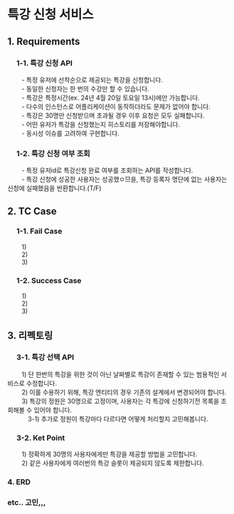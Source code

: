 # 특강 신청 서비스

## 1. Requirements

### &emsp; 1-1. 특강 신청 API
&emsp;&emsp; - 특정 유저에 선착순으로 제공되는 특강을 신청합니다. <br />
&emsp;&emsp; - 동일한 신청자는 한 번의 수강만 할 수 있습니다. <br />
&emsp;&emsp; - 특강은 특정시간(ex. 24년 4월 20일 토요일 13시)에만 가능합니다. <br />
&emsp;&emsp; - 다수의 인스턴스로 어플리케이션이 동작하더라도 문제가 없어야 합니다. <br />
&emsp;&emsp; - 특강은 30명만 신청받으며 초과될 경우 이후 요청은 모두 실패합니다. <br />
&emsp;&emsp; - 어떤 유저가 특강을 신청했는지 히스토리를 저장해야합니다. <br />
&emsp;&emsp; - 동시성 이슈를 고려하여 구현합니다. <br />

### &emsp; 1-2. 특강 신청 여부 조회
&emsp;&emsp; - 특정 유저id로 특강신청 완료 여부를 조회하는 API를 작성합니다. <br />
&emsp;&emsp; - 특강 신청에 성공한 사용자는 성공했ㅇ므을, 특강 등록자 명단에 없는 사용자는 신청에 실패했음을 반환합니다.(T/F) <br />

## 2. TC Case


### &emsp; 1-1.  Fail Case
&emsp;&emsp; 1)  <br />
&emsp;&emsp; 2)  <br />
&emsp;&emsp; 3)  <br />

### &emsp; 1-2. Success Case
&emsp;&emsp; 1)  <br />
&emsp;&emsp; 2)  <br />
&emsp;&emsp; 3)  <br />


## 3. 리펙토링

### &emsp; 3-1. 특강 선택 API
&emsp;&emsp; 1) 단 한번의 특강을 위한 것이 아닌 날짜별로 특강이 존재할 수 있는 범용적인 서비스로 수정합니다. <br />
&emsp;&emsp; 2) 이를 수용하기 위해, 특강 엔티티의 경우 기존의 설계에서 변경되어야 합니다. <br />
&emsp;&emsp; 3) 특강의 정원은 30명으로 고정이며, 사용자는 각 특강에 신청하기전 목록을 조회해볼 수 있어야 합니다. <br />
&emsp;&emsp;&emsp; 3-1) 추가로 정원이 특강마다 다르다면 어떻게 처리할지 고민해봅니다. <br />

### &emsp; 3-2. Ket Point
&emsp;&emsp; 1) 정확하게 30명의 사용자에게만 특강을 제공할 방법을 고민합니다. <br />
&emsp;&emsp; 2) 같은 사용자에게 여러번의 특강 슬롯이 제공되지 않도록 제한합니다. <br />


### 4. ERD






### etc.. 고민,,,







